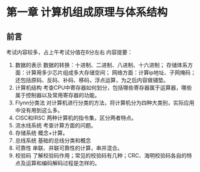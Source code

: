 # 第一章 计算机组成原理与体系结构
## 前言 
考试内容较多，占上午考试分值在6分左右
内容提要：
1. 数据的表示
数据的转换：十进制、二进制、八进制、十六进制；
存储体系方面：计算用多少芯片组成多大存储空间；
网络方面：计算ip地址、子网掩码；
还包括原码、反码、补码、移码，浮点运算，为之后内容做铺垫。
2. 计算机结构
考查CPU中寄存器如何划分，包括哪些寄存器属于运算器，哪些属于控制器以及常用寄存器的功能。
3. Flynn分类法
对计算机进行分类的方法，将计算机分为四种大类别，实际应用中没有用到这么多。
4. CISC和IRSC
两种计算机的指令集，区分两者特点。
5. 流水线系统
考查计算方面的问题。
6. 存储系统
概念+计算。
7. 总线系统
基础的总线分类和概念
8. 可靠性
串联、并联可靠性的计算，串并混合。
9. 校验码
了解校验码作用；常见的校验码有几种；CRC、海明校验码各自的特点及运算和编码解码过程是怎样的。

